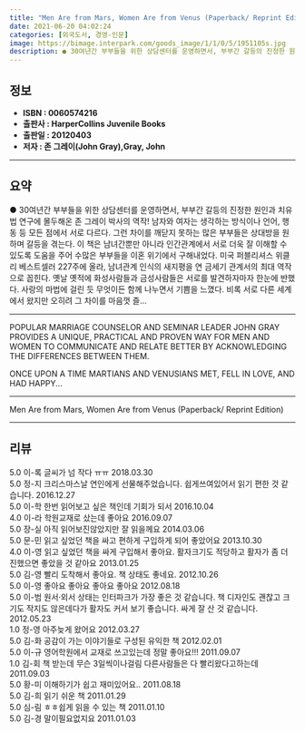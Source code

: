 ```yaml
---
title: "Men Are from Mars, Women Are from Venus (Paperback/ Reprint Edition)"
date: 2021-06-20 04:02:24
categories: [외국도서, 경영-인문]
image: https://bimage.interpark.com/goods_image/1/1/0/5/1951105s.jpg
description: ● 30여년간 부부들을 위한 상담센터를 운영하면서, 부부간 갈등의 진정한 원인과 치유법 연구에 몰두해온 존 그레이 박사의 역작! 남자와 여자는 생각하는 방식이나 언어, 행동 등 모든 점에서 서로 다르다. 그런 차이를 깨닫지 못하는 많은 부부들은 상대방을 원하며 갈등을 겪는다. 이 책은
---
```


## **정보**

- **ISBN : 0060574216**
- **출판사 : HarperCollins Juvenile Books**
- **출판일 : 20120403**
- **저자 : 존 그레이(John Gray),Gray, John**

------



## **요약**

●  30여년간 부부들을 위한 상담센터를 운영하면서, 부부간 갈등의 진정한 원인과 치유법 연구에 몰두해온 존 그레이 박사의 역작! 남자와 여자는 생각하는 방식이나 언어, 행동 등 모든 점에서 서로 다르다. 그런 차이를 깨닫지 못하는 많은 부부들은 상대방을 원하며 갈등을 겪는다. 이 책은 남녀간뿐만 아니라 인간관계에서 서로 더욱 잘 이해할 수 있도록 도움을 주어 수많은 부부들을 이혼 위기에서 구해내었다. 미국 퍼블리셔스 위클리 베스트셀러 227주에 올라, 남녀관계 인식의 새지평을 연 금세기 관계서의 최대 역작으로 꼽힌다. 옛날 옛적에 화성사람들과 금성사람들은 서로를 발견하자마자 한눈에 반했다. 사랑의 마법에 걸린 듯 무엇이든 함께 나누면서 기쁨을 느꼈다. 비록 서로 다른 세계에서 왔지만 오히려 그 차이를 마음껏 즐...

------

POPULAR MARRIAGE COUNSELOR AND SEMINAR LEADER JOHN GRAY PROVIDES A UNIQUE, PRACTICAL AND PROVEN WAY FOR MEN AND WOMEN TO COMMUNICATE AND RELATE BETTER BY ACKNOWLEDGING THE DIFFERENCES BETWEEN THEM.

ONCE UPON A TIME MARTIANS AND VENUSIANS MET, FELL IN LOVE, AND HAD HAPPY... 

------


Men Are from Mars, Women Are from Venus (Paperback/ Reprint Edition) 

------


## **리뷰** 

5.0 이-록 글씨가 넘 작다 ㅠㅠ 2018.03.30 <br/>5.0 정-지 크리스마스날 연인에게 선물해주었습니다. 쉽게쓰여있어서 읽기 편한 것 같습니다. 2016.12.27 <br/>5.0 이-학 한번  읽어보고  싶은 책인데  기회가  되서 2016.10.04 <br/>4.0 이-라 학원교재로 샀는데 좋아요 2016.09.07 <br/>5.0 장-실 아직 읽어보진않았지만 잘 읽을께요 2014.03.06 <br/>5.0 문-민 읽고 싶었던 책을 싸고 편하게 구입하게 되어 좋았어요 2013.10.30 <br/>4.0 이-영 읽고 싶었던 책을 싸게 구입해서 좋아요. 활자크기도 적당하고 활자가 좀 더 진했으면 좋았을 것 같아요 2013.01.25 <br/>5.0 김-영 빨리 도착해서 좋아요. 책 상태도 좋네요. 2012.10.26 <br/>5.0 이-영 좋아요 좋아요 좋아요 좋아요 2012.08.18 <br/>5.0 이-범 원서·외서 상태는 인터파크가 가장 좋은 것 같습니다. 책 디자인도 괜찮고 크기도 작지도 않은데다가 활자도 커서 보기 좋습니다. 싸게 잘 산 것 같습니다. 2012.05.23 <br/>1.0 정-영 아주늦게 왔어요 2012.03.27 <br/>5.0 김-화 공감이 가는 이야기들로 구성된 유익한 책 2012.02.01 <br/>5.0 이-규 영어학원에서 교재로 쓰고있는데 정말 좋아요!!! 2011.09.07 <br/>1.0 김-회 책 받는데 무슨 3일씩이나걸림 다른사람들은 다 빨리왔다고하는데 2011.09.03 <br/>5.0 황-미 이해하기가 쉽고 재미있어요.. 2011.08.18 <br/>5.0 김-희 읽기 쉬운 책 2011.01.29 <br/>5.0 심-림 ㅎㅎ쉽게 읽을 수 있는 책 2011.01.10 <br/>5.0 김-경 말이필요없지요 2011.01.03 <br/>